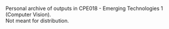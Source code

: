 Personal archive of outputs in CPE018 - Emerging Technologies 1 (Computer Vision). <br>
Not meant for distribution.
